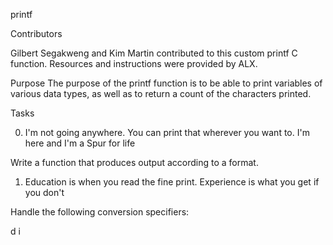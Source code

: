 printf

Contributors

Gilbert Segakweng and Kim Martin contributed to this custom printf C function. Resources and instructions were provided by ALX.

Purpose
The purpose of the printf function is to be able to print variables of various data types, as well as to return a count of the characters printed.

Tasks

0. I'm not going anywhere. You can print that wherever you want to. I'm here and I'm a Spur for life

Write a function that produces output according to a format.



1. Education is when you read the fine print. Experience is what you get if you don't

Handle the following conversion specifiers:

d
i
